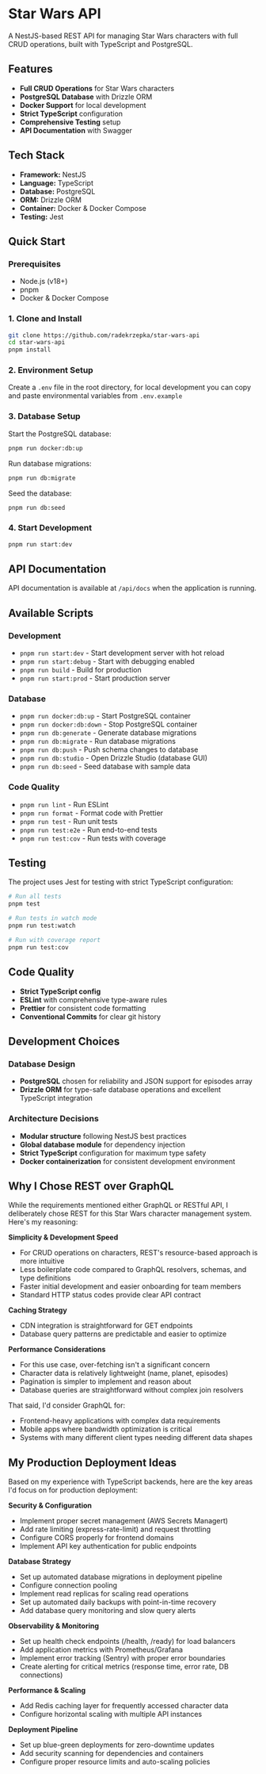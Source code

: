 # Star Wars API

A NestJS-based REST API for managing Star Wars characters with full CRUD operations, built with TypeScript and PostgreSQL.

## Features

- **Full CRUD Operations** for Star Wars characters
- **PostgreSQL Database** with Drizzle ORM
- **Docker Support** for local development
- **Strict TypeScript** configuration
- **Comprehensive Testing** setup
- **API Documentation** with Swagger

## Tech Stack

- **Framework:** NestJS
- **Language:** TypeScript
- **Database:** PostgreSQL
- **ORM:** Drizzle ORM
- **Container:** Docker & Docker Compose
- **Testing:** Jest

## Quick Start

### Prerequisites

- Node.js (v18+)
- pnpm
- Docker & Docker Compose

### 1. Clone and Install

```bash
git clone https://github.com/radekrzepka/star-wars-api
cd star-wars-api
pnpm install
```

### 2. Environment Setup

Create a `.env` file in the root directory, for local development you can copy and paste environmental variables from `.env.example`

### 3. Database Setup

Start the PostgreSQL database:

```bash
pnpm run docker:db:up
```

Run database migrations:

```bash
pnpm run db:migrate
```

Seed the database:

```bash
pnpm run db:seed
```

### 4. Start Development

```bash
pnpm run start:dev
```

## API Documentation

API documentation is available at `/api/docs` when the application is running.

## Available Scripts

### Development

- `pnpm run start:dev` - Start development server with hot reload
- `pnpm run start:debug` - Start with debugging enabled
- `pnpm run build` - Build for production
- `pnpm run start:prod` - Start production server

### Database

- `pnpm run docker:db:up` - Start PostgreSQL container
- `pnpm run docker:db:down` - Stop PostgreSQL container
- `pnpm run db:generate` - Generate database migrations
- `pnpm run db:migrate` - Run database migrations
- `pnpm run db:push` - Push schema changes to database
- `pnpm run db:studio` - Open Drizzle Studio (database GUI)
- `pnpm run db:seed` - Seed database with sample data

### Code Quality

- `pnpm run lint` - Run ESLint
- `pnpm run format` - Format code with Prettier
- `pnpm run test` - Run unit tests
- `pnpm run test:e2e` - Run end-to-end tests
- `pnpm run test:cov` - Run tests with coverage

## Testing

The project uses Jest for testing with strict TypeScript configuration:

```bash
# Run all tests
pnpm test

# Run tests in watch mode
pnpm run test:watch

# Run with coverage report
pnpm run test:cov
```

## Code Quality

- **Strict TypeScript config**
- **ESLint** with comprehensive type-aware rules
- **Prettier** for consistent code formatting
- **Conventional Commits** for clear git history

## Development Choices

### Database Design

- **PostgreSQL** chosen for reliability and JSON support for episodes array
- **Drizzle ORM** for type-safe database operations and excellent TypeScript integration

### Architecture Decisions

- **Modular structure** following NestJS best practices
- **Global database module** for dependency injection
- **Strict TypeScript** configuration for maximum type safety
- **Docker containerization** for consistent development environment

## Why I Chose REST over GraphQL

While the requirements mentioned either GraphQL or RESTful API, I deliberately chose REST for this Star Wars character management system. Here's my reasoning:

**Simplicity & Development Speed**

- For CRUD operations on characters, REST's resource-based approach is more intuitive
- Less boilerplate code compared to GraphQL resolvers, schemas, and type definitions
- Faster initial development and easier onboarding for team members
- Standard HTTP status codes provide clear API contract

**Caching Strategy**

- CDN integration is straightforward for GET endpoints
- Database query patterns are predictable and easier to optimize

**Performance Considerations**

- For this use case, over-fetching isn't a significant concern
- Character data is relatively lightweight (name, planet, episodes)
- Pagination is simpler to implement and reason about
- Database queries are straightforward without complex join resolvers

That said, I'd consider GraphQL for:

- Frontend-heavy applications with complex data requirements
- Mobile apps where bandwidth optimization is critical
- Systems with many different client types needing different data shapes

## My Production Deployment Ideas

Based on my experience with TypeScript backends, here are the key areas I'd focus on for production deployment:

**Security & Configuration**

- Implement proper secret management (AWS Secrets Managert)
- Add rate limiting (express-rate-limit) and request throttling
- Configure CORS properly for frontend domains
- Implement API key authentication for public endpoints

**Database Strategy**

- Set up automated database migrations in deployment pipeline
- Configure connection pooling
- Implement read replicas for scaling read operations
- Set up automated daily backups with point-in-time recovery
- Add database query monitoring and slow query alerts

**Observability & Monitoring**

- Set up health check endpoints (/health, /ready) for load balancers
- Add application metrics with Prometheus/Grafana
- Implement error tracking (Sentry) with proper error boundaries
- Create alerting for critical metrics (response time, error rate, DB connections)

**Performance & Scaling**

- Add Redis caching layer for frequently accessed character data
- Configure horizontal scaling with multiple API instances

**Deployment Pipeline**

- Set up blue-green deployments for zero-downtime updates
- Add security scanning for dependencies and containers
- Configure proper resource limits and auto-scaling policies
